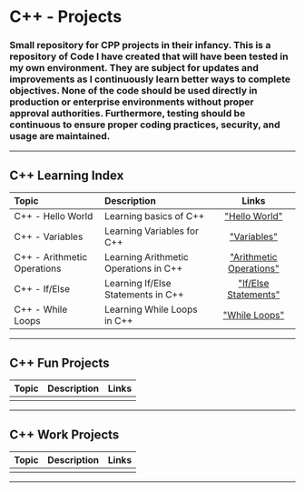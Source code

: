 # C++ - Projects
### Small repository for CPP projects in their infancy. This is a repository of Code I have created that will have been tested in my own environment. They are subject for updates and improvements as I continuously learn better ways to complete objectives. None of the code should be used directly in production or enterprise environments without proper approval authorities. Furthermore, testing should be continuous to ensure proper coding practices, security, and usage are maintained. 
---
## C++ Learning Index

| Topic                       | Description                           | Links                       |
|:----------------------------|:--------------------------------------|:---------------------------:|
| C++ - Hello World           | Learning basics of C++                | ["Hello World"]()           |
| C++ - Variables             | Learning Variables for C++            | ["Variables"]()             |
| C++ - Arithmetic Operations | Learning Arithmetic Operations in C++ | ["Arithmetic Operations"]() |
| C++ - If/Else               | Learning If/Else Statements in C++    | ["If/Else Statements"]()    |
| C++ - While Loops           | Learning While Loops in C++           | ["While Loops"]()           |
---

## C++ Fun Projects

| Topic | Description | Links|
|:------|:------------|:----:|
|       |             |      |
---

## C++ Work Projects

| Topic | Description | Links|
|:------|:------------|:----:|
|       |             |      |
---

